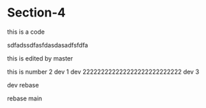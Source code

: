 # Section-4

this is a code
<br>

sdfadssdfasfdasdasadfsfdfa


this is edited by master

this is number 2
dev 1
dev 222222222222222222222222222
dev 3 

dev rebase 

rebase main

